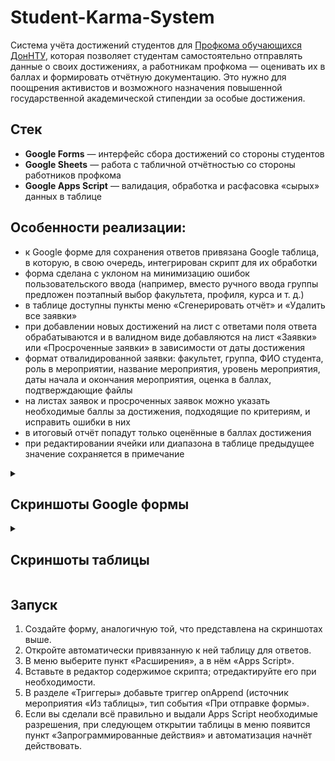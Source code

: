 # Student-Karma-System

Система учёта достижений студентов для [Профкома обучающихся ДонНТУ](https://vk.com/profkomstud_donntu), которая позволяет студентам самостоятельно отправлять данные о своих достижениях, а работникам профкома — оценивать их в баллах и формировать отчётную документацию. Это нужно для поощрения активистов и возможного назначения повышенной государственной академической стипендии за особые достижения.

## Стек

- **Google Forms** — интерфейс сбора достижений со стороны студентов
- **Google Sheets** — работа с табличной отчётностью со стороны работников профкома
- **Google Apps Script** — валидация, обработка и расфасовка «сырых» данных в таблице

## Особенности реализации:

- к Google форме для сохранения ответов привязана Google таблица, в которую, в свою очередь, интегрирован скрипт для их обработки
- форма сделана с уклоном на минимизацию ошибок пользовательского ввода (например, вместо ручного ввода группы предложен поэтапный выбор факультета, профиля, курса и т. д.)
- в таблице доступны пункты меню «Сгенерировать отчёт» и «Удалить все заявки»
- при добавлении новых достижений на лист с ответами поля ответа обрабатываются и в валидном виде добавляются на лист «Заявки» или «Просроченные заявки» в зависимости от даты достижения
- формат отвалидированной заявки: факультет, группа, ФИО студента, роль в мероприятии, название мероприятия, уровень мероприятия, даты начала и окончания мероприятия, оценка в баллах, подтверждающие файлы
- на листах заявок и просроченных заявок можно указать необходимые баллы за достижения, подходящие по критериям, и исправить ошибки в них
- в итоговый отчёт попадут только оценённые в баллах достижения
- при редактировании ячейки или диапазона в таблице предыдущее значение сохраняется в примечание

<details>
<summary><h2>Скриншоты Google формы</h2></summary>
  
Раздел активности:
  
<img width=50% src="https://github.com/user-attachments/assets/5b52b925-c0c7-4965-8e4c-0f80fd511b9e" />
<br>
<br>

Выбор уровней мероприятия:

<img width=50% src="https://github.com/user-attachments/assets/ce8b74c8-27f5-4950-bb54-1c8f81271ff4" />
<br>
<br>

Прочие поля раздела:

<img width=50% src="https://github.com/user-attachments/assets/b82c4abb-ca74-4014-b1f8-c0c4aea8f605" />
<img width=50% src="https://github.com/user-attachments/assets/128002ef-b77f-4ec6-bb1c-076b0a7e1cce" />
<br>
<br>

Раздел с личными данными:

<img width=50% src="https://github.com/user-attachments/assets/5d7b30ba-4c57-49fb-8042-daf7d40143ec" />
<img width=50% src="https://github.com/user-attachments/assets/bb4ae1f9-5ca8-485b-b215-97cd6ca4cc04" />
<br>
<br>

Раздел выбора профиля обучения (зависит от выбранного ранее факультета):

<img width=50% src="https://github.com/user-attachments/assets/100c6009-c9c3-4f94-ac09-f33e611ed6c8" />
<img width=50% src="https://github.com/user-attachments/assets/a7adc974-8432-4337-9794-f4eb3c25b434" />
</details>

<details>
<summary><h2>Скриншоты таблицы</h2></summary>

<img width=50% src="https://github.com/user-attachments/assets/a1ce4be6-04e7-4c54-ab78-ecbbbaa7c422" />
<img width=50% src="https://github.com/user-attachments/assets/ca123a37-bc0b-4159-9ad4-3d83f295c139" />
<img width=50% src="https://github.com/user-attachments/assets/ac4faa3b-be71-4409-8e0c-1ad79f1ec1e5" />
<img width=50% src="https://github.com/user-attachments/assets/a579e7a6-d575-4690-adfa-4138952e2489" />

</details>

## Запуск

1. Создайте форму, аналогичную той, что представлена на скриншотах выше.
2. Откройте автоматически привязанную к ней таблицу для ответов.
3. В меню выберите пункт «Расширения», а в нём «Apps Script».
4. Вставьте в редактор содержимое скрипта; отредактируйте его при необходимости.
5. В разделе «Триггеры» добавьте триггер onAppend (источник мероприятия «Из таблицы», тип события «При отправке формы».
6. Если вы сделали всё правильно и выдали Apps Script необходимые разрешения, при следующем открытии таблицы в меню появится пункт «Запрограммированные действия» и автоматизация начнёт действовать.
